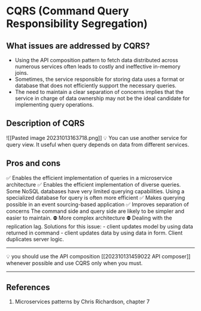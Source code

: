 # CQRS (Command Query Responsibility Segregation)
## What issues are addressed by CQRS?
- Using the API composition pattern to fetch data distributed across numerous services often leads to costly and ineffective in-memory joins.
- Sometimes, the service responsible for storing data uses a format or database that does not efficiently support the necessary queries.
- The need to maintain a clear separation of concerns implies that the service in charge of data ownership may not be the ideal candidate for implementing query operations.
## Description of CQRS
![[Pasted image 20231013163718.png]]
💡 You can use another service for query view. It useful when query depends on data from different services.
## Pros and cons
✅ Enables the efficient implementation of queries in a microservice architecture
✅ Enables the efficient implementation of diverse queries. 
	Some NoSQL databases have very limited querying capabilities. 
	Using a specialized database for query is often more efficient
✅ Makes querying possible in an event sourcing-based application
✅ Improves separation of concerns
	The command side and query side are likely to be simpler and easier to maintain.
⛔ More complex architecture
⛔ Dealing with the replication lag. Solutions for this issue:
	- client updates model by using data returned in command
	- client updates data by using data in form. Client duplicates  server logic. 

--------------------------------------------------------------

💡 you should use the API composition [[202310131459022 API composer]] whenever possible and use CQRS only when you must.

--------------------------------------------------------------

## References
1.  Microservices patterns by Chris Richardson, chapter 7